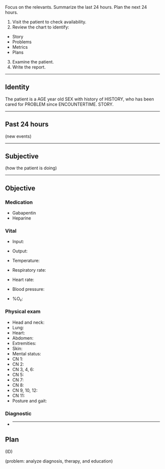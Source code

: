 Focus on the relevants.
Summarize the last 24 hours.
Plan the next 24 hours.

1. Visit the patient to check availability.
2. Review the chart to identify:

- Story
- Problems
- Metrics
- Plans

3. Examine the patient.
4. Write the report.

---

## Identity

The patient is a AGE year old SEX with history of HISTORY, who has been cared for PROBLEM since ENCOUNTERTIME.
STORY.

---

## Past 24 hours

(new events)

---

## Subjective

(how the patient is doing)

---

## Objective

### Medication

- Gabapentin
- Heparine

### Vital

- Input:
- Output:

- Temperature:
- Respiratory rate:
- Heart rate:
- Blood pressure:
- %O₂:

### Physical exam

- Head and neck:
- Lung:
- Heart:
- Abdomen:
- Extremities:
- Skin:
- Mental status:
- CN 1:
- CN 2:
- CN 3, 4, 6:
- CN 5:
- CN 7:
- CN 8:
- CN 9, 10, 12:
- CN 11:
- Posture and gait:

### Diagnostic

- ***

## Plan

(ID)

(problem: analyze diagnosis, therapy, and education)
